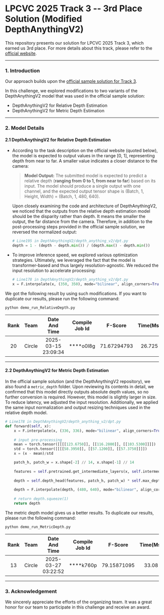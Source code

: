 # LPCVC 2025 Track 3 -- 3rd Place Solution (Modified DepthAnythingV2)

This repository presents our solution for LPCVC 2025 Track 3, which earned us 3rd place. For more details about this track, please refer to the [official website](https://lpcv.ai/2025LPCVC/monocular-depth/).

---

### 1. Introduction

Our approach builds upon the [official sample solution for Track 3](https://github.com/lpcvai/25LPCVC_Track3_Sample_Solution).

In this challenge, we explored modifications to two variants of the DepthAnythingV2 model that was used in the official sample solution:

- DepthAnythingV2 for Relative Depth Estimation  
- DepthAnythingV2 for Metric Depth Estimation
  
---

### 2. Model Details

#### 2.1 DepthAnythingV2 for Relative Depth Estimation

- According to the task description on the official website (quoted below), the model is expected to output values in the range [0, 1], representing depth from near to far. A smaller value indicates a closer distance to the camera:

    > **Model Output:** The submitted model is expected to predict a relative depth (**ranging from 0 to 1, from near to far**) based on its input. The model should produce a single output with one channel, and the expected output tensor shape is (Batch, 1, Height, Width) = (Batch, 1, 480, 640).

    Upon closely examining the code and architecture of DepthAnythingV2, we noticed that the outputs from the relative depth estimation model should be the disparity rather than depth. It means the smaller the output, the far distance from the camera. Therefore, in addition to the post-processing steps provided in the official sample solution, we reversed the normalized output:

    ``` python
    # Line195 in DepthAnythingV2/depth_anything_v2/dpt.py
    depth = 1 - (depth - depth.min()) / (depth.max() - depth.min()) 
    ```
- To improve inference speed, we explored various optimization strategies. Ultimately, we leveraged the fact that the model is transformer-based and thus largely resolution-agnostic. We reduced the input resolution to accelerate processing:
  
    ``` python
    # Line178 in DepthAnythingV2/depth_anything_v2/dpt.py
    x = F.interpolate(x, (350, 350), mode="bilinear", align_corners=True)
    ```

We got the following result by using such modifications. If you want to duplicate our results, please run the following command:

``` shell
python demo_run_RelativeDepth.py
```

|Rank|Team|Date And Time|Compile Job Id|F-Score|Time(Ms)|
|:---:|:---:|:---:|:---:|:---:|:---:|
|20|Circle|2025-03-15 23:09:34|****o0l8g|71.67294793|26.725|

---

#### 2.2 DepthAnythingV2 for Metric Depth Estimation

In the official sample solution (and the DepthAnythingV2 repository), we also found a  `metric_depth` folder. Upon reviewing its contents in detail, we confirmed that this model directly outputs absolute depth values, so no further conversion is required. However, this model is slightly larger in size. To reduce latency, we adjusted the input resolution. Additionally, we applied the same input normalization and output resizing techniques used in the relative depth model.


``` python
# Line178 in DepthAnythingV2/depth_anything_v2/dpt.py
def forward(self, x):
    x = F.interpolate(x, (336, 336), mode="bilinear", align_corners=True)
    
    # input pre-processing
    mean = torch.tensor([[[[123.6750]], [[116.2800]], [[103.5300]]]])
    std = torch.tensor([[[[58.3950]], [[57.1200]], [[57.3750]]]])
    x = (x - mean)/std

    patch_h, patch_w = x.shape[-2] // 14, x.shape[-1] // 14
    
    features = self.pretrained.get_intermediate_layers(x, self.intermediate_layer_idx[self.encoder], return_class_token=True)
    
    depth = self.depth_head(features, patch_h, patch_w) * self.max_depth
    
    depth = F.interpolate(depth, (480, 640), mode="bilinear", align_corners=True)
    
    # return depth.squeeze(1)
    return depth
```

The metric depth model gives us a better results. To duplicate our results, please run the following command:

``` shell
python demo_run_MetricDepth.py
```

|Rank|Team|Date And Time|Compile Job Id|F-Score|Time(Ms)|
|:---:|:---:|:---:|:---:|:---:|:---:|
|13|Circle|2025-03-27 03:22:52|****k760p|79.15871095|33.08|

---

### 3. Acknowledgement

We sincerely appreciate the efforts of the organizing team. It was a great honor for our team to participate in this challenge and receive an award.
